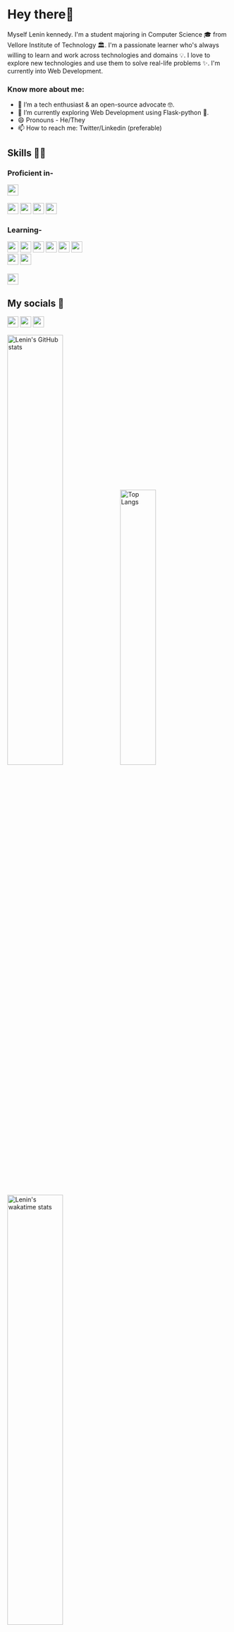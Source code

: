 # Hey there👋

Myself Lenin kennedy. I'm a student majoring in Computer Science 🎓 from Vellore Institute of Technology 🏛. I'm a passionate learner who's always willing to learn and work across technologies and domains 💡. I love to explore new technologies and use them to solve real-life problems ✨. I'm currently into Web Development.


### Know more about me:

- 🌱 I’m a tech enthusiast & an open-source advocate 🤓.
- 🔭 I’m currently exploring Web Development using Flask-python 🚀.
- 😄 Pronouns - He/They
- 📫 How to reach me: Twitter/Linkedin (preferable)
<!-- - ⚡ Fun fact: -->


<!--- shields.io : https://dev.to/envoy_/150-badges-for-github-pnk --->

<h2> Skills 👨‍💻</h2>

<h3> Proficient in- </h3>
<p>

<!-- Programming Language -->
<img src="https://img.shields.io/badge/Python-3776AB?style=for-the-badge&logo=python&logoColor=white" height="25">

<br>
<!-- Database -->

<br>
<!-- Software -->
<img src="https://img.shields.io/badge/Postman-FF6C37?style=for-the-badge&logo=Postman&logoColor=white" height="25">
<img src="https://img.shields.io/badge/Git-F05032?style=for-the-badge&logo=git&logoColor=white" height="25">
<img src="https://img.shields.io/badge/GitHub-100000?style=for-the-badge&logo=github&logoColor=white" height="25">

<img src="https://img.shields.io/badge/Visual_Studio_Code-0078D4?style=for-the-badge&logo=visual%20studio%20code&logoColor=white" height="25">

<br>
<!-- Framework -->

</p>


<h3> Learning- </h3>
<p>

<!-- Programming Language -->
<img src="https://img.shields.io/badge/HTML5-E34F26?style=for-the-badge&logo=html5&logoColor=white" height="25">
<img src="https://img.shields.io/badge/CSS3-1572B6?style=for-the-badge&logo=css3&logoColor=white" height="25">
<img src="https://img.shields.io/badge/JavaScript-F7DF1E?style=for-the-badge&logo=javascript&logoColor=black" height="25">
<img src="https://img.shields.io/badge/C-00599C?style=for-the-badge&logo=c&logoColor=white" height="25">
<img src="https://img.shields.io/badge/C%2B%2B-00599C?style=for-the-badge&logo=c%2B%2B&logoColor=white" height="25">
<img src="https://img.shields.io/badge/Java-ED8B00?style=for-the-badge&logo=java&logoColor=white" height="25">


<br>
<!-- Database -->
<img src="https://img.shields.io/badge/MongoDB-4EA94B?style=for-the-badge&logo=mongodb&logoColor=white" height="25">
<img src="https://img.shields.io/badge/MySQL-00000F?style=for-the-badge&logo=mysql&logoColor=white" height="25">


<br>
<!-- Software -->

<br>
<!-- Framework -->
<img src="https://img.shields.io/badge/Flask-000000?style=for-the-badge&logo=flask&logoColor=white" height="25">

</p>

<h2> My socials 🚀 </h2>

<p>
  <a target="_blank" href="https://twitter.com/coderlens"><img src="https://img.shields.io/badge/twitter-%231DA1F2.svg?&style=for-the-badge&logo=twitter&logoColor=white" height="25" /></a>
  <a target="_blank" href="https://www.linkedin.com/in/lenink"><img src="https://img.shields.io/badge/linkedin-%230077B5.svg?&style=for-the-badge&logo=linkedin&logoColor=white" height="25" /></a>
  <a target="_blank"href="https://coderlens.hashnode.dev/" target="blank"><img src="https://img.shields.io/badge/Hashnode-2962FF?style=for-the-badge&logo=hashnode&logoColor=white" height="25" /> </a>
</p>


<a href="https://github.com/anuraghazra/github-readme-stats"><img width="50%" src="https://github-readme-stats.vercel.app/api?username=lem0n4id&show_icons=true" alt="Lenin's GitHub stats"></a>
<a href="https://github.com/anuraghazra/github-readme-stats"><img width="40%" src="https://github-readme-stats.vercel.app/api/top-langs/?username=lem0n4id&layout=compact" alt="Top Langs"></a>
<a href="https://github.com/anuraghazra/github-readme-stats"><img width="50%" src="https://github-readme-stats.vercel.app/api/wakatime?username=lem0n4id" alt="Lenin's wakatime stats"></a>

<!--
[![Lenin's GitHub stats](https://github-readme-stats.vercel.app/api?username=lem0n4id&show_icons=true)](https://github.com/anuraghazra/github-readme-stats)
[![Top Langs](https://github-readme-stats.vercel.app/api/top-langs/?username=lem0n4id&layout=compact)](https://github.com/anuraghazra/github-readme-stats)
[![Lenin's wakatime stats](https://github-readme-stats.vercel.app/api/wakatime?username=lem0n4id)](https://github.com/anuraghazra/github-readme-stats) 
-->


